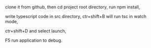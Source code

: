 clone it from github, then
cd project root directory, run npm install,

write typescript code in src directory,
ctr+shift+B will run tsc in watch mode,

ctr+shift+D and select launch,

F5 run application to debug.
